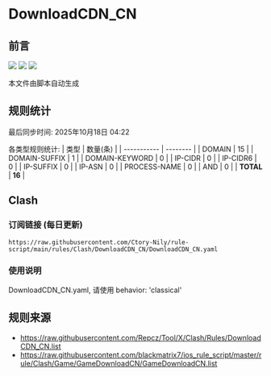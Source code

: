 # DownloadCDN_CN

## 前言
![](https://img.shields.io/badge/%E4%B8%8B%E8%BD%BD%E8%A7%84%E5%88%99-%E5%90%88%E5%B9%B6%E8%A7%84%E5%88%99-blue) ![](https://img.shields.io/badge/%E7%BB%9F%E8%AE%A1%E6%95%B0%E9%87%8F-green) ![](https://img.shields.io/badge/%E7%94%9F%E6%88%90%E8%AE%A2%E9%98%85-8A2BE2)

本文件由脚本自动生成

## 规则统计
最后同步时间: 2025年10月18日 04:22

各类型规则统计:
| 类型        | 数量(条) |
| ----------- | -------- |
| DOMAIN       | 15       | 
| DOMAIN-SUFFIX | 1        | 
| DOMAIN-KEYWORD | 0        | 
| IP-CIDR      | 0        | 
| IP-CIDR6     | 0        | 
| IP-SUFFIX    | 0        | 
| IP-ASN       | 0        | 
| PROCESS-NAME | 0        | 
| AND          | 0        | 
| **TOTAL** | **16** | 
## Clash

### 订阅链接 (每日更新)
```
https://raw.githubusercontent.com/Ctory-Nily/rule-script/main/rules/Clash/DownloadCDN_CN/DownloadCDN_CN.yaml
```

### 使用说明
DownloadCDN_CN.yaml, 请使用 behavior: 'classical'

## 规则来源
- https://raw.githubusercontent.com/Repcz/Tool/X/Clash/Rules/DownloadCDN_CN.list 
- https://raw.githubusercontent.com/blackmatrix7/ios_rule_script/master/rule/Clash/Game/GameDownloadCN/GameDownloadCN.list 
